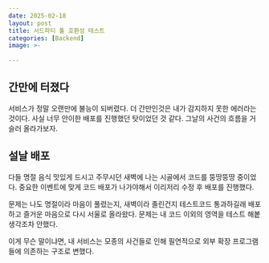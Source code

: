 ```yaml
---
date: 2025-02-18
layout: post
title: 서드파티 툴 호환성 테스트
categories: [Backend]
image: >-
    
---
```


## 간만에 터졌다

서비스가 정말 오랜만에 불능이 되버렸다. 더 간만인것은 내가 감지하지 못한 에러라는 것이다. 사실 너무 안이한 배포를 진행했던 탓이었던 것 같다. 그날의 사건의 흐름을 거슬러 올라가보자.

## 설날 배포

다들 명절 음식 맛있게 드시고 주무시던 새벽에 나는 시골에서 코드를 뚱땅뚱땅 중이었다. 중요한 이벤트에 맞게 코드 배포가 나가야해서 이리저리 수정 후 배포를 진행했다. 

문제는 나도 명절이라 마음이 풀렸는지, 새벽이라 졸린건지 테스트코드 통과하길래 배포하고 즐거운 마음으로 다시 서울로 올라왔다. 문제는 내 코드 이외의 영역을 테스트 해봍 생각조차 안했다.

이게 무슨 말이냐면, 내 서비스는 모종의 사건들로 인해 필연적으로 외부 확장 프로그램들에 의존하는 구조로 변했다.


